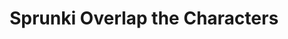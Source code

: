 ---
slug: sprunki-overlap-the-characters-2601
title: Sprunki Overlap the Characters
description: "Sprunki Overlap the Characters is an exciting online game. Play for free directly in your browser!"
icon: /images/popular_mods/Sprunki Overlap the Characters.png
url: https://wowtbc.net/sprunkin/sprunki-overlap/index.html
previewImage: /images/popular_mods/Sprunki Overlap the Characters.png
type: popular mods

# SEO配置
seo:
  title: "Sprunki Overlap the Characters - Play Free Online Game | Fun Browser Games"
  description: "Sprunki Overlap the Characters - Play this fun online game for free in your browser. No download required!"
  ogImage: "/images/popular_mods/Sprunki Overlap the Characters.png"
  keywords: "sprunki-overlap-the-characters-2601, online game, browser game, free game, popular mods game, play online"

videoUrls:
  - https://www.youtube.com/embed/example1
  - https://www.youtube.com/embed/example2

whyPlay:
  title: "Why Play Sprunki Overlap the Characters?"
  items:
    - "Immersive Gameplay: Sprunki Overlap the Characters offers an engaging and immersive gaming experience that will keep you entertained for hours"
    - "Challenging Levels: Test your skills with increasingly difficult challenges and obstacles"
    - "Beautiful Graphics: Enjoy stunning visuals and smooth animations that bring the game world to life"
    - "Regular Updates: New content and features are added regularly to keep the game fresh and exciting"
    - "Free to Play: Experience all the fun without spending a penny"
    - "Community Features: Connect with other players, share strategies, and compete for high scores"
    - "Cross-Platform: Play on any device with a web browser, no downloads required"

features:
  title: "Key Features of Sprunki Overlap the Characters"
  image: "/images/popular_mods/Sprunki Overlap the Characters.png"
  items:
    - "Intuitive Controls: Easy to learn controls make Sprunki Overlap the Characters accessible for players of all skill levels"
    - "Multiple Game Modes: Enjoy various gameplay options that provide different challenges and experiences"
    - "Character Customization: Personalize your gaming experience with unique characters and items"
    - "Achievement System: Complete special tasks to earn rewards and recognition"
    - "Leaderboards: Compete with players worldwide and see who can achieve the highest scores"

characteristics:
  title: "Game Characteristics"
  image: "/images/popular_mods/Sprunki Overlap the Characters.png"
  items:
    - "Genre: Popular mods game with elements of strategy and skill"
    - "Difficulty: Suitable for both casual gamers and those seeking a challenge"
    - "Play Time: Quick sessions or extended gameplay, depending on your preference"
    - "Art Style: Vibrant and engaging visuals that enhance the gaming experience"
    - "Sound Design: Immersive audio that complements the gameplay perfectly"

info: "Sprunki Overlap the Characters is an exciting online game that offers players a unique and engaging gaming experience. With its intuitive controls, stunning visuals, and challenging gameplay, Sprunki Overlap the Characters provides hours of entertainment for players of all ages and skill levels. Whether you're looking for a quick gaming session during a break or an extended play session, Sprunki Overlap the Characters delivers an immersive experience that will keep you coming back for more. The game features multiple levels of increasing difficulty, ensuring that players are constantly challenged as they progress. With regular updates adding new content and features, Sprunki Overlap the Characters remains fresh and exciting, providing endless entertainment options for its growing community of players."

howToPlayIntro: "Welcome to Sprunki Overlap the Characters! This guide will walk you through the basics and help you master the game. Whether you're a beginner or looking to improve your skills, these tips and instructions will enhance your gaming experience."

howToPlaySteps:
  - title: "Getting Started"
    description: "Begin your Sprunki Overlap the Characters adventure by familiarizing yourself with the controls. Use your keyboard or mouse to navigate through the game interface. The tutorial will guide you through the basic mechanics and help you understand the objectives."
  - title: "Understanding the Objectives"
    description: "In Sprunki Overlap the Characters, your main goal is to progress through levels by completing specific objectives. Each level presents unique challenges that require different strategies and approaches."
  - title: "Mastering the Controls"
    description: "Practice using the controls to improve your precision and reaction time. Sprunki Overlap the Characters requires quick reflexes and strategic thinking to overcome obstacles and defeat opponents."
  - title: "Utilizing Power-ups"
    description: "Collect power-ups throughout the game to enhance your abilities and overcome difficult challenges. Each power-up offers unique advantages that can be crucial for success."
  - title: "Developing Strategies"
    description: "As you progress in Sprunki Overlap the Characters, develop effective strategies for different scenarios. Analyze patterns, anticipate challenges, and adapt your approach to maximize your performance."

faq:
  title: "Frequently Asked Questions about Sprunki Overlap the Characters"
  items:
    - question: "Is Sprunki Overlap the Characters free to play?"
      answer: "Yes, Sprunki Overlap the Characters is completely free to play directly in your web browser. No downloads or purchases are required to enjoy the full game experience."
    - question: "Can I play Sprunki Overlap the Characters on mobile devices?"
      answer: "Yes, Sprunki Overlap the Characters is optimized for both desktop and mobile play. You can enjoy the game on any device with a web browser and internet connection."
    - question: "Are there any in-game purchases?"
      answer: "While Sprunki Overlap the Characters is free to play, there may be optional in-game purchases available for cosmetic items or additional features that don't affect core gameplay."
    - question: "How often is Sprunki Overlap the Characters updated?"
      answer: "The developers regularly update Sprunki Overlap the Characters with new content, features, and improvements based on player feedback and game performance."
    - question: "Can I play Sprunki Overlap the Characters offline?"
      answer: "Currently, Sprunki Overlap the Characters requires an internet connection to play as it's a browser-based online game."
    - question: "Is Sprunki Overlap the Characters suitable for children?"
      answer: "Yes, Sprunki Overlap the Characters is designed to be family-friendly and suitable for players of all ages."
    - question: "How do I report bugs or issues?"
      answer: "If you encounter any problems while playing Sprunki Overlap the Characters, you can report them through the game's support page or contact the developers directly through their website."
    - question: "Still Have Questions?"
      answer: "If you have additional questions about Sprunki Overlap the Characters that aren't covered in this FAQ, please visit our support center or contact our customer service team for assistance."
---